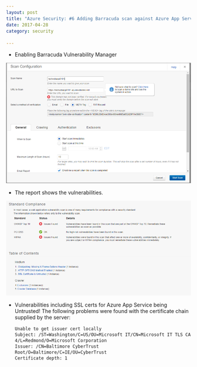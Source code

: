 ```yaml
---
layout: post
title: "Azure Security: #6 Adding Barracuda scan against Azure App Service"
date: 2017-04-28
category: security

---
```



- Enabling Barracuda Vulnerability Manager

![](/images/New-Vulerability-Scan-01.png)

- The report shows the vulnerabilities.  

![](/images/New-Vulerability-Scan-02.png)

- Vulnerabilities including SSL certs for Azure App Service being Untrusted!
      The following problems were found with the certificate chain supplied by the server: 

      Unable to get issuer cert locally
      Subject: /ST=Washington/C=US/OU=Microsoft IT/CN=Microsoft IT TLS CA 4/L=Redmond/O=Microsoft Corporation
      Issuer: /CN=Baltimore CyberTrust Root/O=Baltimore/C=IE/OU=CyberTrust
      Certificate depth: 1